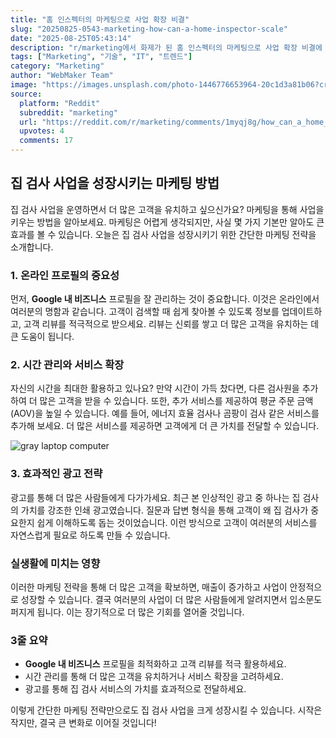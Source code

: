```yaml
---
title: "홈 인스펙터의 마케팅으로 사업 확장 비결"
slug: "20250825-0543-marketing-how-can-a-home-inspector-scale"
date: "2025-08-25T05:43:14"
description: "r/marketing에서 화제가 된 홈 인스펙터의 마케팅으로 사업 확장 비결에 대한 깊이 있는 분석과 인사이트"
tags: ["Marketing", "기술", "IT", "트렌드"]
category: "Marketing"
author: "WebMaker Team"
image: "https://images.unsplash.com/photo-1446776653964-20c1d3a81b06?crop=entropy&cs=tinysrgb&fit=max&fm=jpg&ixid=M3w3OTU0NDF8MHwxfHNlYXJjaHw0NHx8dGVjaG5vbG9neXxlbnwxfDB8fHwxNzU2MDU1NDUyfDA&ixlib=rb-4.1.0&q=80&w=1080"
source:
  platform: "Reddit"
  subreddit: "marketing"
  url: "https://reddit.com/r/marketing/comments/1myqj8g/how_can_a_home_inspector_scale_their_business/"
  upvotes: 4
  comments: 17
---
```


## 집 검사 사업을 성장시키는 마케팅 방법

집 검사 사업을 운영하면서 더 많은 고객을 유치하고 싶으신가요? 마케팅을 통해 사업을 키우는 방법을 알아보세요. 마케팅은 어렵게 생각되지만, 사실 몇 가지 기본만 알아도 큰 효과를 볼 수 있습니다. 오늘은 집 검사 사업을 성장시키기 위한 간단한 마케팅 전략을 소개합니다.

### 1. 온라인 프로필의 중요성

먼저, **Google 내 비즈니스** 프로필을 잘 관리하는 것이 중요합니다. 이것은 온라인에서 여러분의 명함과 같습니다. 고객이 검색할 때 쉽게 찾아볼 수 있도록 정보를 업데이트하고, 고객 리뷰를 적극적으로 받으세요. 리뷰는 신뢰를 쌓고 더 많은 고객을 유치하는 데 큰 도움이 됩니다.

### 2. 시간 관리와 서비스 확장

자신의 시간을 최대한 활용하고 있나요? 만약 시간이 가득 찼다면, 다른 검사원을 추가하여 더 많은 고객을 받을 수 있습니다. 또한, 추가 서비스를 제공하여 평균 주문 금액(AOV)을 높일 수 있습니다. 예를 들어, 에너지 효율 검사나 곰팡이 검사 같은 서비스를 추가해 보세요. 더 많은 서비스를 제공하면 고객에게 더 큰 가치를 전달할 수 있습니다.

![gray laptop computer](https://images.unsplash.com/photo-1565728744382-61accd4aa148?crop=entropy&cs=tinysrgb&fit=max&fm=jpg&ixid=M3w3OTU0NDF8MHwxfHNlYXJjaHwyM3x8YnVzaW5lc3N8ZW58MXwwfHx8MTc1NjA2ODE4NXww&ixlib=rb-4.1.0&q=80&w=1080)

### 3. 효과적인 광고 전략

광고를 통해 더 많은 사람들에게 다가가세요. 최근 본 인상적인 광고 중 하나는 집 검사의 가치를 강조한 인쇄 광고였습니다. 질문과 답변 형식을 통해 고객이 왜 집 검사가 중요한지 쉽게 이해하도록 돕는 것이었습니다. 이런 방식으로 고객이 여러분의 서비스를 자연스럽게 필요로 하도록 만들 수 있습니다.

### 실생활에 미치는 영향

이러한 마케팅 전략을 통해 더 많은 고객을 확보하면, 매출이 증가하고 사업이 안정적으로 성장할 수 있습니다. 결국 여러분의 사업이 더 많은 사람들에게 알려지면서 입소문도 퍼지게 됩니다. 이는 장기적으로 더 많은 기회를 열어줄 것입니다.

### 3줄 요약

- **Google 내 비즈니스** 프로필을 최적화하고 고객 리뷰를 적극 활용하세요.
- 시간 관리를 통해 더 많은 고객을 유치하거나 서비스 확장을 고려하세요.
- 광고를 통해 집 검사 서비스의 가치를 효과적으로 전달하세요.

이렇게 간단한 마케팅 전략만으로도 집 검사 사업을 크게 성장시킬 수 있습니다. 시작은 작지만, 결국 큰 변화로 이어질 것입니다!
